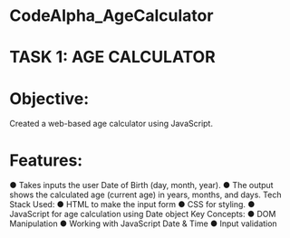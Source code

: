 # CodeAlpha_AgeCalculator
# TASK 1: AGE CALCULATOR 
# Objective: 
Created a web-based age calculator using JavaScript. 
# Features: 
● Takes inputs the user Date of Birth (day, month, year). 
● The output shows the calculated age (current age) in years, months, and days. 
Tech Stack Used: 
● HTML to make the input form 
● CSS for styling.
● JavaScript for age calculation using Date object 
Key Concepts: 
● DOM Manipulation 
● Working with JavaScript Date & Time 
● Input validation 
